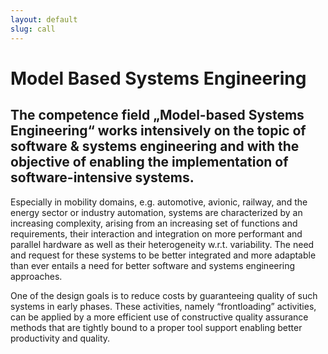 ```yaml
---
layout: default
slug: call
---
```

<div class = "row">
 <div class="col-md-11" markdown="1">

# Model Based Systems Engineering 
## The competence field „Model-based Systems Engineering“ works intensively on the topic of software & systems engineering and with the objective of enabling the implementation of software-intensive systems.

Especially in mobility domains, e.g. automotive, avionic, railway, and the energy sector or industry automation, systems are characterized by an increasing complexity, arising from an increasing set of functions and requirements, their interaction and integration on more performant and parallel hardware as well as their heterogeneity w.r.t. variability. The need and request for these systems to be better integrated and more adaptable than ever entails a need for better software and systems engineering approaches.

One of the design goals is to reduce costs by guaranteeing quality of such systems in early phases. These activities, namely “frontloading” activities, can be applied by a more efficient use of constructive quality assurance methods that are tightly bound to a proper tool support enabling better productivity and quality.

</div>
</div>
  <div class="row">
    <div class="col-xs-12">
      <!-- <img class="logo img-responsive" src="/assets/logos/models-logo.png" alt="models2018-logo" /> -->
     <!-- <div class="flexslider">
      <ul class="slides" style="min-width: 6000px;">
        <li>
          <img src="/assets/copenhagen-pictures/opera-resized.jpg" /> 
        </li>
        
        <li>
          <img src="/assets/copenhagen-pictures/nyhavn3-resized.jpg" />
        </li>
        <li>
          <img src="/assets/copenhagen-pictures/tivoli-resized.jpg" />
        </li>
        <li>
          <img src="/assets/copenhagen-pictures/itu-outside-resized.jpg" />
        </li>
        
      </ul>
    </div> -->
    </div>
  </div>


<div class="row">

 <div class="col-md-8" markdown="1">


## Some other information can be here. 

One of the design goals is to reduce costs by guaranteeing quality of such systems in early phases. These activities, namely “frontloading” activities, can be applied by a more efficient use of constructive quality assurance methods that are tightly bound to a proper tool support enabling better productivity and quality.

## About
<p class="text-justify">

A few words about us 

</p>

</div>

<div class="col-md-4">
    <div class="panel panel-primary">
      <div class="panel-heading">
        <h3 class="panel-title">News</h3>
      </div>
      <ul class="list-group">
        {% for post in site.posts limit:4 %}
        <li class="list-group-item">
          <h5 class="list-group-item-heading">{{ post.date | date: "%B %-d, %Y" }}</h5>
          <p class="list-group-item-text">{{ post.title }}</p>
        </li>
        {% endfor %}
        <div class="panel-footer text-left">
        <a href="/news">More News</a>
        </div>
      </ul>

  </div>
  <a class="twitter-timeline" data-lang="en" data-width="400" data-height="400" href="https://twitter.com/mbse">Tweets by ... </a> <script async src="//platform.twitter.com/widgets.js" charset="utf-8"></script>
 </div>
</div>


